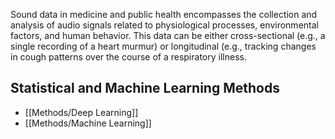 Sound data in medicine and public health encompasses the collection and analysis of audio signals related to physiological processes, environmental factors, and human behavior. This data can be either cross-sectional (e.g., a single recording of a heart murmur) or  longitudinal (e.g., tracking changes in cough patterns over the course of a respiratory illness.

## Statistical and Machine Learning Methods

  - [[Methods/Deep Learning]]
  - [[Methods/Machine Learning]]
 

